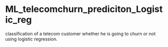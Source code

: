 # ML_telecomchurn_prediciton_Logistic_reg
classification of a telecom customer whether he is going to churn or not using logistic regression.

